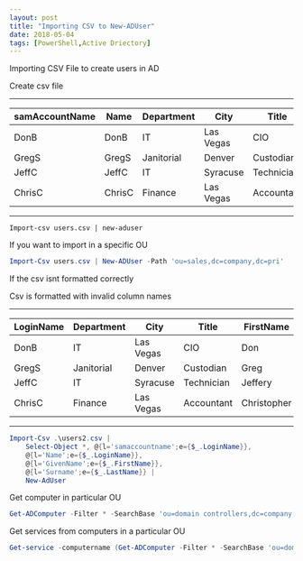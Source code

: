 ```yaml
---
layout: post
title: "Importing CSV to New-ADUser"
date: 2018-05-04
tags: [PowerShell,Active Driectory]
---
```


Importing CSV File to create users in AD

Create csv file

***

| samAccountName | Name   | Department | City      | Title      | GivenName   | SurName |
| -------------- | ------ | ---------- | --------- | ---------- | ----------- | ------- |
| DonB           | DonB   | IT         | Las Vegas | CIO        | Don         | Snopes  |
| GregS          | GregS  | Janitorial | Denver    | Custodian  | Greg        | Shields |
| JeffC          | JeffC  | IT         | Syracuse  | Technician | Jeffery     | Clicks  |
| ChrisC         | ChrisC | Finance    | Las Vegas | Accountant | Christopher | Carter  |

***

```powersehll
Import-csv users.csv | new-aduser
```

If you want to import in a specific OU

```powershell
Import-Csv users.csv | New-ADUser -Path 'ou=sales,dc=company,dc=pri'
```

If the csv isnt formatted correctly

Csv is formatted with invalid column names

***

| LoginName | Department  | City      | Title      | FirstName   | LastName |
| --------- | ----------- | --------- | ---------- | ----------- | -------- |
| DonB      | IT          | Las Vegas | CIO        | Don         | Snopes   |
| GregS     | Janitorial  | Denver    | Custodian  | Greg        | Shields  |
| JeffC     | IT          | Syracuse  | Technician | Jeffery     | Clicks   |
| ChrisC    | Finance     | Las Vegas | Accountant | Christopher | Carter   |

***

```powershell
Import-Csv .\users2.csv |
    Select-Object *, @{l='samaccountname';e={$_.LoginName}},
	@{l='Name';e={$_.LoginName}},
	@{l='GivenName';e={$_.FirstName}},
	@{l='Surname';e={$_.LastName}} |
    New-AdUser
```

Get computer in particular OU

```powershell
Get-ADComputer -Filter * -SearchBase 'ou=domain controllers,dc=company,dc=pri' | Select-Object -ExpandProperty name
```

Get services from computers in a particular OU

```powershell
Get-service -computername (Get-ADComputer -Filter * -SearchBase 'ou=domain controllers,dc=company,dc=pri' | Select-Object -ExpandProperty name)
```
